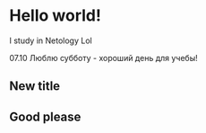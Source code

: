 # Hello world!

I study in Netology
Lol

07.10
Люблю субботу - хороший день для учебы!
## New title
## Good please

